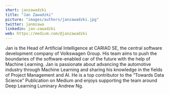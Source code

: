 ```yaml
---
short: janzawadzki
title: "Jan Zawadzki"
picture: "images/authors/janzawadzki.jpg"
twitter: janmzawa
linkedin: jan-zawadzki
web: https://medium.com/@janzawadzki
---
```


Jan is the Head of Artificial Intelligence at CARIAD SE, the central software development company of
Volkswagen Group. His team aims to push the boundaries of the software-enabled car of the future with
the help of Machine Learning. Jan is passionate about advancing the automotive industry through
Machine Learning and sharing his knowledge in the fields of Project Management and AI.
He is a top contributor to the “Towards Data Science” Publication on Medium and enjoys supporting
the team around Deep Learning Luminary Andrew Ng.
